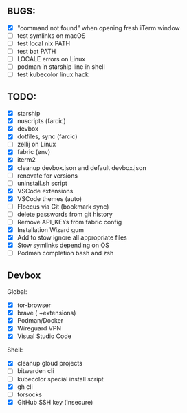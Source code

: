 ## BUGS:
- [X] "command not found" when opening fresh iTerm window
- [ ] test symlinks on macOS
- [ ] test local nix PATH
- [ ] test bat PATH
- [ ] LOCALE errors on Linux
- [ ] podman in starship line in shell
- [ ] test kubecolor linux hack

## TODO:
- [X] starship
- [X] nuscripts (farcic)
- [X] devbox
- [X] dotfiles, sync (farcic)
- [ ] zellij on Linux
- [X] fabric (env)
- [X] iterm2
- [X] cleanup devbox.json and default devbox.json
- [ ] renovate for versions
- [ ] uninstall.sh script
- [X] VSCode extensions
- [X] VSCode themes (auto)
- [ ] Floccus via Git (bookmark sync)
- [ ] delete passwords from git history
- [ ] Remove API_KEYs from fabric config
- [X] Installation Wizard gum 
- [X] Add to stow ignore all appropriate files
- [X] Stow symlinks depending on OS
- [ ] Podman completion bash and zsh

## Devbox
Global:
- [X] tor-browser
- [X] brave ( +extensions)
- [X] Podman/Docker
- [X] Wireguard VPN
- [X] Visual Studio Code

Shell:
- [X] cleanup gloud projects
- [ ] bitwarden cli
- [ ] kubecolor special install script
- [X] gh cli
- [ ] torsocks
- [X] GitHub SSH key (insecure)
